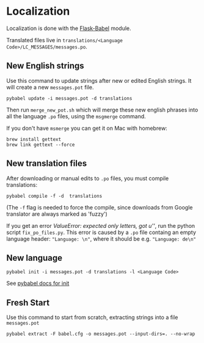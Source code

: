 # Localization

Localization is done with the [Flask-Babel](https://pythonhosted.org/Flask-Babel/) module.

Translated files live in `translations/<Language Code>/LC_MESSAGES/messages.po`.

## New English strings

Use this command to update strings after new or edited English strings. It will create a new `messages.pot` file.
```
pybabel update -i messages.pot -d translations
```

Then run  `merge_new_pot.sh` which will merge these new english phrases into all the language `.po` files, using the `msgmerge` command.

If you don't have `msmerge` you can get it on Mac with homebrew:
```
brew install gettext
brew link gettext --force
```

## New translation files

After downloading or manual edits to `.po` files, you must compile translations:
```
pybabel compile -f -d  translations
```
(The `-f` flag is needed to force the compile, since downloads from Google translator are always marked as 'fuzzy')

If you get an error *ValueError: expected only letters, got u''*, run the python script `fix_po_files.py`. This error is caused by a `.po` file containg an empty language header: `"Language: \n"`, where it should be e.g. `"Language: de\n"`


## New language

```
pybabel init -i messages.pot -d translations -l <Language Code>
```
See [pybabel docs for init](http://babel.pocoo.org/en/latest/cmdline.html#init)

## Fresh Start

Use this command to start from scratch, extracting strings into a file `messages.pot`
```
pybabel extract -F babel.cfg -o messages.pot --input-dirs=. --no-wrap
```





